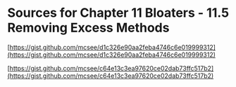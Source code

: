 # Sources for Chapter 11 Bloaters - 11.5 Removing Excess Methods


[https://gist.github.com/mcsee/d1c326e90aa2feba4746c6e019999312](https://gist.github.com/mcsee/d1c326e90aa2feba4746c6e019999312)

[https://gist.github.com/mcsee/c64e13c3ea97620ce02dab73ffc517b2](https://gist.github.com/mcsee/c64e13c3ea97620ce02dab73ffc517b2)
